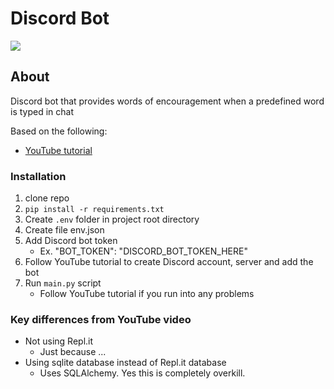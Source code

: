 
# Discord Bot

[![](https://img.shields.io/badge/license-MIT-blue.svg)](https://opensource.org/licenses/MIT)

## About
Discord bot that provides words of encouragement when a predefined word is 
typed in chat

Based on the following:
* [YouTube tutorial](https://www.youtube.com/watch?v=SPTfmiYiuok)

### Installation
1. clone repo
2. `pip install -r requirements.txt`
3. Create `.env` folder in project root directory
4. Create file env.json
5. Add Discord bot token 
   * Ex. "BOT_TOKEN": "DISCORD_BOT_TOKEN_HERE"
6. Follow YouTube tutorial to create Discord account, server and add the bot
7. Run `main.py` script
   * Follow YouTube tutorial if you run into any problems


### Key differences from YouTube video
* Not using Repl.it
  * Just because ...
* Using sqlite database instead of Repl.it database
   * Uses SQLAlchemy. Yes this is completely overkill.  

